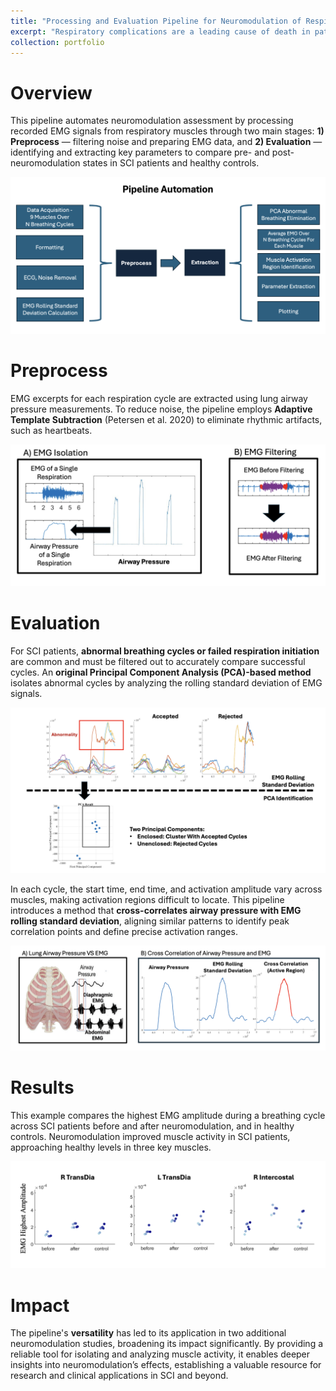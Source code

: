 ```yaml
---
title: "Processing and Evaluation Pipeline for Neuromodulation of Respiratory Muscles"
excerpt: "Respiratory complications are a leading cause of death in patients with chronic spinal cord injury (SCI), significantly impacting their quality of life. **Neuromodulation**, a promising therapeutic approach, involves electrical stimulation to modulate nerve activity and enhance respiratory function. To support this effort, a comprehensive MATLAB pipeline was developed to **automatically detect, analyze, and compare electromyography (EMG) properties** in SCI patients undergoing neuromodulation therapy, contributing to the development of improved diagnostic and therapeutic strategies aimed at alleviating respiratory complications in this population. <br/><img src='/images/Pipeline_Demo.png'>"
collection: portfolio
---
```


Overview
======
This pipeline automates neuromodulation assessment by processing recorded EMG signals from respiratory muscles through two main stages: **1) Preprocess** — filtering noise and preparing EMG data, and **2) Evaluation** — identifying and extracting key parameters to compare pre- and post-neuromodulation states in SCI patients and healthy controls.

![Pipeline](/images/Pipeline_Design.png)

Preprocess
======
EMG excerpts for each respiration cycle are extracted using lung airway pressure measurements. To reduce noise, the pipeline employs **Adaptive Template Subtraction** (Petersen et al. 2020) to eliminate rhythmic artifacts, such as heartbeats.

![Preprocess](/images/preprocess.png)

Evaluation
======
For SCI patients, **abnormal breathing cycles or failed respiration initiation** are common and must be filtered out to accurately compare successful cycles. An **original Principal Component Analysis (PCA)-based method** isolates abnormal cycles by analyzing the rolling standard deviation of EMG signals.

![PCA](/images/PCA.png)

In each cycle, the start time, end time, and activation amplitude vary across muscles, making activation regions difficult to locate. This pipeline introduces a method that **cross-correlates airway pressure with EMG rolling standard deviation**, aligning similar patterns to identify peak correlation points and define precise activation ranges.

![Cross](/images/Cross_corr.png)

Results
======
This example compares the highest EMG amplitude during a breathing cycle across SCI patients before and after neuromodulation, and in healthy controls. Neuromodulation improved muscle activity in SCI patients, approaching healthy levels in three key muscles.

![results](/images/results.png)

Impact
======
The pipeline's **versatility** has led to its application in two additional neuromodulation studies, broadening its impact significantly. By providing a reliable tool for isolating and analyzing muscle activity, it enables deeper insights into neuromodulation’s effects, establishing a valuable resource for research and clinical applications in SCI and beyond.
